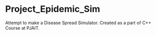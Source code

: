 # Project_Epidemic_Sim
Attempt to make a Disease Spread Simulator.
Created as a part of C++ Course at PJAIT.
